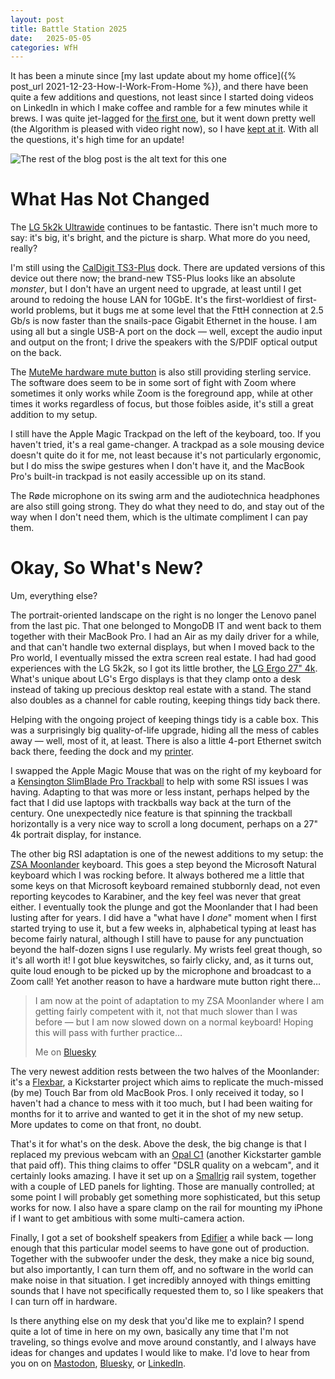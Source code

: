 ```yaml
---
layout: post
title: Battle Station 2025 
date:   2025-05-05
categories: WfH 
---
```


It has been a minute since [my last update about my home office]({% post_url 2021-12-23-How-I-Work-From-Home %}), and there have been quite a few additions and questions, not least since I started doing videos on LinkedIn in which I make coffee and ramble for a few minutes while it brews. I was quite jet-lagged for [the first one](https://www.linkedin.com/posts/dwellington_ai-agenticai-llm-activity-7320796608030253056-z-S8), but it went down pretty well (the Algorithm is pleased with video right now), so I have [kept at it](https://www.linkedin.com/posts/dwellington_enterprise-ai-snaplogicsko-activity-7303012742087544832-SkKr). With all the questions, it's high time for an update!

![The rest of the blog post is the alt text for this one](/images/battle-station-2025.jpg)

# What Has Not Changed

The [LG 5k2k Ultrawide](https://www.lg.com/us/monitors/lg-34WK95U-W-ultrawide-monitor) continues to be fantastic. There isn't much more to say: it's big, it's bright, and the picture is sharp. What more do you need, really?

I'm still using the [CalDigit TS3-Plus](https://www.caldigit.com/ts3-plus/) dock. There are updated versions of this device out there now; the brand-new TS5-Plus looks like an absolute *monster*, but I don't have an urgent need to upgrade, at least until I get around to redoing the house LAN for 10GbE. It's the first-worldiest of first-world problems, but it bugs me at some level that the FttH connection at 2.5 Gb/s is now faster than the snails-pace Gigabit Ethernet in the house. I am using all but a single USB-A port on the dock — well, except the audio input and output on the front; I drive the speakers with the S/PDIF optical output on the back.

The [MuteMe hardware mute button](https://muteme.com/) is also still providing sterling service. The software does seem to be in some sort of fight with Zoom where sometimes it only works while Zoom is the foreground app, while at other times it works regardless of focus, but those foibles aside, it's still a great addition to my setup.

I still have the Apple Magic Trackpad on the left of the keyboard, too. If you haven't tried, it's a real game-changer. A trackpad as a sole mousing device doesn't quite do it for me, not least because it's not particularly ergonomic, but I do miss the swipe gestures when I don't have it, and the MacBook Pro's built-in trackpad is not easily accessible up on its stand.

The Røde microphone on its swing arm and the audiotechnica headphones are also still going strong. They do what they need to do, and stay out of the way when I don't need them, which is the ultimate compliment I can pay them.

# Okay, So What's New?

Um, everything else?

The portrait-oriented landscape on the right is no longer the Lenovo panel from the last pic. That one belonged to MongoDB IT and went back to them together with their MacBook Pro. I had an Air as my daily driver for a while, and that can't handle two external displays, but when I moved back to the Pro world, I eventually missed the extra screen real estate. I had had good experiences with the LG 5k2k, so I got its little brother, the [LG Ergo 27" 4k](https://www.lg.com/us/business/computer-monitors/lg-27bn88u-b). What's unique about LG's Ergo displays is that they clamp onto a desk instead of taking up precious desktop real estate with a stand. The stand also doubles as a channel for cable routing, keeping things tidy back there.

Helping with the ongoing project of keeping things tidy is a cable box. This was a surprisingly big quality-of-life upgrade, hiding all the mess of cables away — well, most of it, at least. There is also a little 4-port Ethernet switch back there, feeding the dock and my [printer](https://findthethread.blog/Printing-Money/). 

I swapped the Apple Magic Mouse that was on the right of my keyboard for a [Kensington SlimBlade Pro Trackball](https://www.kensington.com/p/products/electronic-control-solutions/trackball-products/slimblade-pro-trackball/) to help with some RSI issues I was having. Adapting to that was more or less instant, perhaps helped by the fact that I did use laptops with trackballs way back at the turn of the century. One unexpectedly nice feature is that spinning the trackball horizontally is a very nice way to scroll a long document, perhaps on a 27" 4k portrait display, for instance.

The other big RSI adaptation is one of the newest additions to my setup: the [ZSA Moonlander](https://www.zsa.io/moonlander) keyboard. This goes a step beyond the Microsoft Natural keyboard which I was rocking before. It always bothered me a little that some keys on that Microsoft keyboard remained stubbornly dead, not even reporting keycodes to Karabiner, and the key feel was never that great either. I eventually took the plunge and got the Moonlander that I had been lusting after for years. I did have a "what have I *done*" moment when I first started trying to use it, but a few weeks in, alphabetical typing at least has become fairly natural, although I still have to pause for any punctuation beyond the half-dozen signs I use regularly. My wrists feel great though, so it's all worth it! I got blue keyswitches, so fairly clicky, and, as it turns out, quite loud enough to be picked up by the microphone and broadcast to a Zoom call! Yet another reason to have a hardware mute button right there…

> I am now at the point of adaptation to my ZSA Moonlander where I am getting fairly competent with it, not that much slower than I was before — but I am now slowed down on a normal keyboard! Hoping this will pass with further practice…
> 
> Me on [Bluesky](https://bsky.app/profile/theriotnrrd.bsky.social/post/3lo67zyggxk2z)

The very newest addition rests between the two halves of the Moonlander: it's a [Flexbar](https://eniacelec.com/products/flexbar), a Kickstarter project which aims to replicate the much-missed (by me) Touch Bar from old MacBook Pros. I only received it today, so I haven't had a chance to mess with it too much, but I had been waiting for months for it to arrive and wanted to get it in the shot of my new setup. More updates to come on that front, no doubt.

That's it for what's on the desk. Above the desk, the big change is that I replaced my previous webcam with an [Opal C1](https://opalcamera.com/opal-c1) (another Kickstarter gamble that paid off). This thing claims to offer "DSLR quality on a webcam", and it certainly looks amazing. I have it set up on a [Smallrig](https://www.smallrig.com) rail system, together with a couple of LED panels for lighting. Those are manually controlled; at some point I will probably get something more sophisticated, but this setup works for now. I also have a spare clamp on the rail for mounting my iPhone if I want to get ambitious with some multi-camera action.

Finally, I got a set of bookshelf speakers from [Edifier](https://www.edifier.com) a while back — long enough that this particular model seems to have gone out of production. Together with the subwoofer under the desk, they make a nice big sound, but also importantly, I can turn them off, and no software in the world can make noise in that situation. I get incredibly annoyed with things emitting sounds that I have not specifically requested them to, so I like speakers that I can turn off in hardware.

Is there anything else on my desk that you'd like me to explain? I spend quite a lot of time in here on my own, basically any time that I'm not traveling, so things evolve and move around constantly, and I always have ideas for changes and updates I would like to make. I'd love to hear from you on on [Mastodon](https://mastodon.social/@riotnrrd), [Bluesky](https://bsky.app/profile/theriotnrrd.bsky.social), or [LinkedIn](https://www.linkedin.com/in/dwellington/).